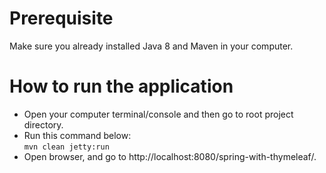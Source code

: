 # Prerequisite
Make sure you already installed Java 8 and Maven in your computer.

# How to run the application
- Open your computer terminal/console and then go to root project directory.
- Run this command below:<br />
`mvn clean jetty:run`
- Open browser, and go to http://localhost:8080/spring-with-thymeleaf/.
